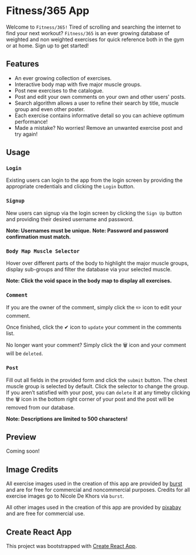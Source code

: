 # Fitness/365 App

Welcome to `Fitness/365!` Tired of scrolling and searching the internet to find your next workout? `Fitness/365` is an ever growing database of weighted and non weighted exercises for quick reference both in the gym or at home. Sign up to get started!

## Features

<ul>
    <li>An ever growing collection of exercises.</li>
    <li>Interactive body map with five major muscle groups.</li>
    <li>Post new exercises to the catalogue.</li>
    <li>Post and edit your own comments on your own and other users' posts.</li>
    <li>Search algorithm allows a user to refine their search by title, muscle group and even other poster.</li>
    <li>Each exercise contains informative detail so you can achieve optimum performance!</li>
    <li>Made a mistake? No worries! Remove an unwanted exercise post and try again!</li>
</ul>

## Usage

### `Login`

Existing users can login to the app from the login screen by providing the appropriate credentials and clicking the `Login` button.

### `Signup`

New users can signup via the login screen by clicking the `Sign Up` button and providing their desired username and password.

**Note: Usernames must be unique.**
**Note: Password and password confirmation must match.**

### `Body Map Muscle Selector`

Hover over different parts of the body to highlight the major muscle groups, display sub-groups and filter the database via your selected muscle.

**Note: Click the void space in the body map to display all exercises.**

### `Comment`

If you are the owner of the comment, simply click the ✏️ icon to edit your comment. 

Once finished, click the ✔ icon to `update` your comment in the comments list.

No longer want your comment? Simply click the 🗑️ icon and your comment will be `deleted`.

### `Post`

Fill out all fields in the provided form and click the `submit` button. The chest muscle group is selected by default. Click the selector to change the group. If you aren’t satisfied with your post, you can `delete` it at any timeby clicking the 🗑️ icon in the bottom right corner of your post and the post will be removed from our database.

**Note: Descriptions are limited to 500 characters!**

## Preview

Coming soon!

## Image Credits

All exercise images used in the creation of this app are provided by [burst](https://burst.shopify.com/) and are for free for commercial and noncommercial purposes. Credits for all exercise images go to Nicole De Khors via `burst`.

All other images used in the creation of this app are provided by [pixabay](https://pixabay.com/) and are free for commercial use.

## Create React App

This project was bootstrapped with [Create React App](https://github.com/facebook/create-react-app).